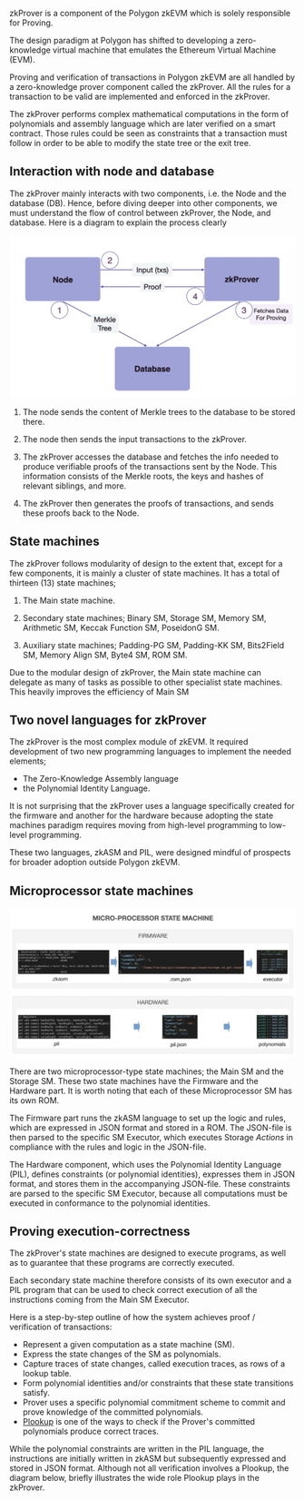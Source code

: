 zkProver is a component of the Polygon zkEVM which is solely responsible for Proving.

The design paradigm at Polygon has shifted to developing a zero-knowledge virtual machine that emulates the Ethereum Virtual Machine (EVM).

Proving and verification of transactions in Polygon zkEVM are all handled by a zero-knowledge prover component called the zkProver. All the rules for a transaction to be valid are implemented and enforced in the zkProver.

The zkProver performs complex mathematical computations in the form of polynomials and assembly language which are later verified on a smart contract. Those rules could be seen as constraints that a transaction must follow in order to be able to modify the state tree or the exit tree.


Interaction with node and database
-------------------------------------------------------------------------------------------------------------------------------------------------------------

The zkProver mainly interacts with two components, i.e. the Node and the database (DB). Hence, before diving deeper into other components, we must understand the flow of control between zkProver, the Node, and database. Here is a diagram to explain the process clearly


![alt text](image.png)


1.  The node sends the content of Merkle trees to the database to be stored there.

2.  The node then sends the input transactions to the zkProver.

3.  The zkProver accesses the database and fetches the info needed to produce verifiable proofs of the transactions sent by the Node. This information consists of the Merkle roots, the keys and hashes of relevant siblings, and more.

4.  The zkProver then generates the proofs of transactions, and sends these proofs back to the Node.


State machines
---------------------------------------------------------------------------------------------------------------------

The zkProver follows modularity of design to the extent that, except for a few components, it is mainly a cluster of state machines. It has a total of thirteen (13) state machines;

1.  The Main state machine.

2.  Secondary state machines; Binary SM, Storage SM, Memory SM, Arithmetic SM, Keccak Function SM, PoseidonG SM.

3.  Auxiliary state machines; Padding-PG SM, Padding-KK SM, Bits2Field SM, Memory Align SM, Byte4 SM, ROM SM.

Due to the modular design of zkProver, the Main state machine can delegate as many of tasks as possible to other specialist state machines. This heavily improves the efficiency of Main SM


Two novel languages for zkProver
---------------------------------------------------------------------------------------------------------------------------------------------------------

The zkProver is the most complex module of zkEVM. It required development of two new programming languages to implement the needed elements;
 - The Zero-Knowledge Assembly language 
 - the Polynomial Identity Language.

It is not surprising that the zkProver uses a language specifically created for the firmware and another for the hardware because adopting the state machines paradigm requires moving from high-level programming to low-level programming.

These two languages, zkASM and PIL, were designed mindful of prospects for broader adoption outside Polygon zkEVM.


Microprocessor state machines
---------------------------------------------------------------------------------------------------------------------------------------------------

![alt text](image-1.png)

There are two microprocessor-type state machines; the Main SM and the Storage SM. These two state machines have the Firmware and the Hardware part. It is worth noting that each of these Microprocessor SM has its own ROM.

The Firmware part runs the zkASM language to set up the logic and rules, which are expressed in JSON format and stored in a ROM. The JSON-file is then parsed to the specific SM Executor, which executes Storage *Actions* in compliance with the rules and logic in the JSON-file.

The Hardware component, which uses the Polynomial Identity Language (PIL), defines constraints (or polynomial identities), expresses them in JSON format, and stores them in the accompanying JSON-file. These constraints are parsed to the specific SM Executor, because all computations must be executed in conformance to the polynomial identities.


Proving execution-correctness
---------------------------------------------------------------------------------------------------------------------------------------------------

The zkProver's state machines are designed to execute programs, as well as to guarantee that these programs are correctly executed.

Each secondary state machine therefore consists of its own executor and a PIL program that can be used to check correct execution of all the instructions coming from the Main SM Executor.

Here is a step-by-step outline of how the system achieves proof / verification of transactions:

-   Represent a given computation as a state machine (SM).
-   Express the state changes of the SM as polynomials.
-   Capture traces of state changes, called execution traces, as rows of a lookup table.
-   Form polynomial identities and/or constraints that these state transitions satisfy.
-   Prover uses a specific polynomial commitment scheme to commit and prove knowledge of the committed polynomials.
-   [Plookup](https://eprint.iacr.org/2020/315.pdf) is one of the ways to check if the Prover's committed polynomials produce correct traces.

While the polynomial constraints are written in the PIL language, the instructions are initially written in zkASM but subsequently expressed and stored in JSON format. Although not all verification involves a Plookup, the diagram below, briefly illustrates the wide role Plookup plays in the zkProver.